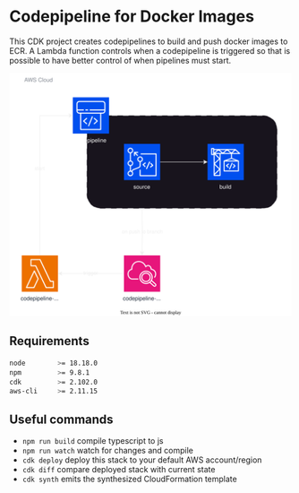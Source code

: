 # Codepipeline for Docker Images

This CDK project creates codepipelines to build and push docker images to ECR. A Lambda function controls when a codepipeline is triggered so that is possible to have better control of when pipelines must start.

![architecture-diagram](./images/codepipeline-docker-images.svg)

## Requirements

```bash
node		>= 18.18.0
npm			>= 9.8.1
cdk 		>= 2.102.0
aws-cli    	>= 2.11.15
```

## Useful commands

* `npm run build`   compile typescript to js
* `npm run watch`   watch for changes and compile
* `cdk deploy`      deploy this stack to your default AWS account/region
* `cdk diff`        compare deployed stack with current state
* `cdk synth`       emits the synthesized CloudFormation template
